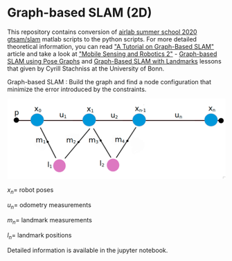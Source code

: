 # **Graph-based SLAM (2D)** #

This repository contains conversion of [airlab summer school 2020 gtsam/slam](https://theairlab.org/summer2020/#2.3) matlab scripts to the python scripts.
For more detailed theoretical information, you can read ["A Tutorial on Graph-Based SLAM"](http://www2.informatik.uni-freiburg.de/~stachnis/pdf/grisetti10titsmag.pdf) article 
and take a look at ["Mobile Sensing and Robotics 2"](https://youtube.com/playlist?list=PLgnQpQtFTOGQh_J16IMwDlji18SWQ2PZ6) -
[Graph-based SLAM using Pose Graphs](https://youtu.be/uHbRKvD8TWg) and [Graph-Based SLAM with Landmarks](https://youtu.be/mZBdPgBtrCM) lessons that given by Cyrill Stachniss at the University of Bonn.


Graph-based SLAM : Build the graph and find a node configuration that minimize the error introduced by the constraints.


<img src="graph-slam-picture.png" width="600" />

$x_n =$ robot poses

$u_n =$ odometry measurements 

$m_n =$ landmark measurements 

$l_n =$ landmark positions 

Detailed information is available in the jupyter notebook.
